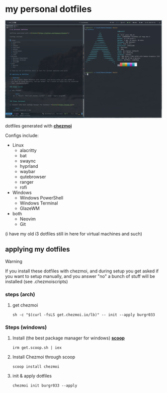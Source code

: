 # my personal dotfiles

![screenshot](https://github.com/burgr033/dotfiles/blob/main/.github/screenshot.png)

dotfiles generated with **[chezmoi](https://github.com/twpayne/chezmoi)**

Configs include:

* Linux
  * alacritty
  * bat
  * swaync
  * hyprland
  * waybar
  * qutebrowser
  * ranger
  * rofi
* Windows
  * Windows PowerShell
  * Windows Terminal
  * GlazeWM
* both
  * Neovim
  * Git

(i have my old i3 dotfiles still in here for virtual machines and such)

## applying my dotfiles

> [!WARNING]
> If you install these dotfiles with chezmoi, and during setup you get asked if
> you want to setup manually, and you answer "no" a bunch of stuff will be installed
> (see .chezmoiscripts)

### steps (arch)

1. get chezmoi

    ```shell
    sh -c "$(curl -fsLS get.chezmoi.io/lb)" -- init --apply burgr033
    ```

### Steps (windows)

1. Install (the best package manager for windows) **[scoop](https://scoop.sh)**

    ```shell
    irm get.scoop.sh | iex
    ```

2. Install Chezmoi through scoop

    ```shell
    scoop install chezmoi
    ```

3. init & apply dotfiles

    ```shell
    chezmoi init burgr033 --apply
    ```

